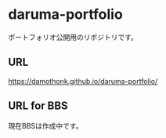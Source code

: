 # daruma-portfolio
ポートフォリオ公開用のリポジトリです。

## URL
https://damothonk.github.io/daruma-portfolio/

## URL for BBS
現在BBSは作成中です。